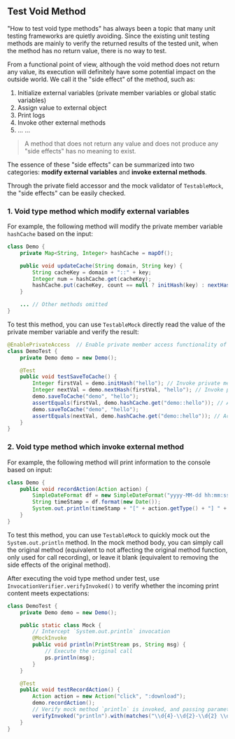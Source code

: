 Test Void Method
---

"How to test void type methods" has always been a topic that many unit testing frameworks are quietly avoiding. Since the existing unit testing methods are mainly to verify the returned results of the tested unit, when the method has no return value, there is no way to test.

From a functional point of view, although the void method does not return any value, its execution will definitely have some potential impact on the outside world. We call it the "side effect" of the method, such as:

1. Initialize external variables (private member variables or global static variables)
2. Assign value to external object
3. Print logs
4. Invoke other external methods
5. ... ...

> A method that does not return any value and does not produce any "side effects" has no meaning to exist.

The essence of these "side effects" can be summarized into two categories: **modify external variables** and **invoke external methods**.

Through the private field accessor and the mock validator of `TestableMock`, the "side effects" can be easily checked.

### 1. Void type method which modify external variables

For example, the following method will modify the private member variable `hashCache` based on the input:

```java
class Demo {
    private Map<String, Integer> hashCache = mapOf();

    public void updateCache(String domain, String key) {
        String cacheKey = domain + "::" + key;
        Integer num = hashCache.get(cacheKey);
        hashCache.put(cacheKey, count == null ? initHash(key) : nextHash(num, key));
    }

    ... // Other methods omitted
}
```

To test this method, you can use `TestableMock` directly read the value of the private member variable and verify the result:

```java
@EnablePrivateAccess  // Enable private member access functionality of TestableMock
class DemoTest {
    private Demo demo = new Demo();

    @Test
    public void testSaveToCache() {
        Integer firstVal = demo.initHash("hello"); // Invoke private method
        Integer nextVal = demo.nextHash(firstVal, "hello"); // Invoke private method
        demo.saveToCache("demo", "hello");
        assertEquals(firstVal, demo.hashCache.get("demo::hello")); // Access private variable
        demo.saveToCache("demo", "hello");
        assertEquals(nextVal, demo.hashCache.get("demo::hello")); // Access private variable
    }
}
```

### 2. Void type method which invoke external method

For example, the following method will print information to the console based on input:

```java
class Demo {
    public void recordAction(Action action) {
        SimpleDateFormat df = new SimpleDateFormat("yyyy-MM-dd hh:mm:ss ");
        String timeStamp = df.format(new Date());
        System.out.println(timeStamp + "[" + action.getType() + "] " + action.getTarget());
    }
}
```

To test this method, you can use `TestableMock` to quickly mock out the `System.out.println` method. In the mock method body, you can simply call the original method (equivalent to not affecting the original method function, only used for call recording), or leave it blank (equivalent to removing the side effects of the original method).

After executing the void type method under test, use `InvocationVerifier.verifyInvoked()` to verify whether the incoming print content meets expectations:

```java
class DemoTest {
    private Demo demo = new Demo();

    public static class Mock {
        // Intercept `System.out.println` invocation
        @MockInvoke
        public void println(PrintStream ps, String msg) {
            // Execute the original call
            ps.println(msg);
        }
    }

    @Test
    public void testRecordAction() {
        Action action = new Action("click", ":download");
        demo.recordAction();
        // Verify mock method `println` is invoked, and passing parameters in line with expectations 
        verifyInvoked("println").with(matches("\\d{4}-\\d{2}-\\d{2} \\d{2}:\\d{2}:\\d{2} \\[click\\] :download"));
    }
}
```
